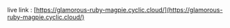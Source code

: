 live link : [https://glamorous-ruby-magpie.cyclic.cloud/](https://glamorous-ruby-magpie.cyclic.cloud/)
